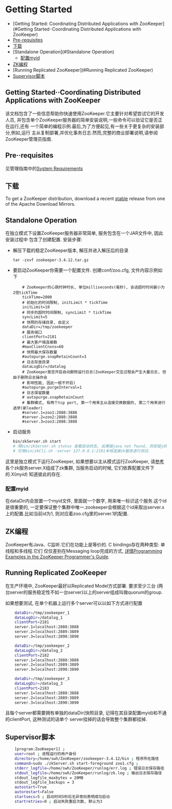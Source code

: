 # Getting Started

- [Getting Started: Coordinating Distributed Applications with ZooKeeper](#Getting Started&middot;&middot;Coordinating Distributed Applications with ZooKeeper)
- [Pre-requisites](#Pre&middot;&middot;requisites)
- [下载](#下载)
- [Standalone Operation](#Standalone Operation)
    - [配置myid](#配置myid)
- [ZK编程](#ZK编程)
- [Running Replicated ZooKeeper](#Running Replicated ZooKeeper)
- [Supervisor脚本](#Supervisor脚本)

## Getting Started&middot;&middot;Coordinating Distributed Applications with ZooKeeper

该文档包含了一些信息帮助你快速使用ZooKeeper.它主要针对希望尝试它的开发人员,
并包含单个ZooKeeper服务器的简单安装说明,一些命令可以验证它是否正在运行,还有
一个简单的编程示例.最后,为了方便起见,有一些关于更复杂的安装部分,例如,运行
主从复制部署,并优化事务日志.然而,完整的商业部署说明,请参阅ZooKeeper管理员指南.

## Pre&middot;&middot;requisites

见管理指南中的[System Requirements](https://zookeeper.apache.org/doc/current/zookeeperAdmin.html#sc_systemReq)

## 下载

To get a ZooKeeper distribution, download a recent [stable](http://zookeeper.apache.org/releases.html)
 release from one of the Apache Download Mirrors.

## Standalone Operation

在独立模式下设置ZooKeeper服务器非常简单, 服务包含在一个JAR文件中, 因此安装过程中
包含了创建配置. 安装步骤:
- 解压下载的稳定ZooKeeper版本, 解压并进入解压后的目录
    ```
    tar -zxvf zookeeper-3.4.12.tar.gz
    ```

- 要启动ZooKeeper你需要一个配置文件. 创建conf/zoo.cfg, 文件内容示例如下
    ```
        # ZooKeeper的心跳时钟时长, 单位milliseconds(毫秒), 会话超时时间最小为2倍tickTime
        tickTime=2000
        # 初始化的时间限制, initLimit * tickTime
        initLimit=10
        # 同步的超时时间限制, syncLimit * tickTime
        syncLimit=5
        # 快照的存储目录, 自定义
        dataDir=/tmp/zookeeper
        # 服务端口
        clientPort=2181
        # 最大客户端连接数
        #maxClientCnxns=60
        # 快照最大保存数量
        #autopurge.snapRetainCount=3
        # 日志存放目录
        dataLogDir=/datalog
        # ZooKeeper是否开启自动删除运行日志(ZooKeeper交互过程会产生大量日志, 但由于删除日志操作会
        # 影响性能, 因此一般不开启)
        #autopurge.purgeInterval=1
        # 日志保留数量
        # autopurge.snapRetainCount
        # 集群模式, 有两个tcp port, 第一个用来主从连接交换数据的, 第二个用来进行选举(新leader)
        #server.1=zoo1:2888:3888
        #server.2=zoo2:2888:3888
        #server.3=zoo3:2888:3888
    ```
    

- 启动服务
    ```bash
    bin/zkServer.sh start
    # 用bin/zkServer.sh status 查看启动状态, 如果报java not found, 则安装jdk: sudo apt-get install default-jdk
    # 可用bin/zkCli.sh -server 127.0.0.1:2181本地连接zk服务进行测试.
    ```
这里是独立模式下运行ZooKeeper, 如果想要以主从模式运行ZooKeeper, 请[参考](https://zookeeper.apache.org/doc/current/zookeeperStarted.html#sc_RunningReplicatedZooKeeper)
各个zk服务server.X组成了zk集群, 当服务启动的时候, 它们依靠配置文件下的.X(*myid*) 知道彼此的存在.


### 配置myid

在dataDir内会放置一个myid文件, 里面就一个数字, 用来唯一标识这个服务.这个id是很重要的,
一定要保证整个集群中唯一.zookeeper会根据这个id来取出server.x上的配置.比如当前id为1,
则对应着zoo.cfg里的server.1的配置.


## ZK编程

ZooKeeper有Java、C监听.它们在功能上是等价的. C bindings存在两种类型: 单线程和多线程.它们
仅仅差别在Messaging loop完成的方式, [详情Programming Examples in the ZooKeeper
Programmer's Guide](https://zookeeper.apache.org/doc/current/zookeeperProgrammers.html#ch_programStructureWithExample).

## Running Replicated ZooKeeper

在生产环境中, ZooKeeper最好以Replicated Model方式部署. 要求至少三台
(两台server的服务稳定性不如一台server)以上的server组成叫做quorum的group.

如果想要测试, 在单个机器上运行多个server可以以如下方式进行配置
```bash
    dataDir=/tmp/zookeeper_1
    dataLogDir=/datalog_1
    clientPort=2181
    server.1=localhost:2888:3888
    server.2=localhost:2889:3889
    server.3=localhost:2890:3890
```
```bash
    dataDir=/tmp/zookeeper_2
    dataLogDir=/datalog_2
    clientPort=2182
    server.1=localhost:2888:3888
    server.2=localhost:2889:3889
    server.3=localhost:2890:3890
```
```bash
    dataDir=/tmp/zookeeper_3
    dataLogDir=/datalog_3
    clientPort=2183
    server.1=localhost:2888:3888
    server.2=localhost:2889:3889
    server.3=localhost:2890:3890
```

且每个server都需要拥有单独的dataDir(快照目录, 记得在其目录配置myid)和不通的clientPort, 这种测试的话单个
server挂掉的话会导致整个集群都挂掉.


## Supervisor脚本
    
```bash
    [program:ZooKeeper1] ;
    user=root ; 进程运行的用户身份　　　　　
    directory=/home/swh/ZooKeeper/zookeeper-3.4.12/bin ; 程序所在路径
    command=sudo ./zkServer.sh start-foreground zoo1.cfg ;
    stderr_logfile=/home/swh/ZooKeeper/runlog/err.log ; 错误日志保存路径
    stdout_logfile=/home/swh/ZooKeeper/runlog/zk.log ; 输出日志保存路径
    stdout_logfile_maxbytes = 20MB
    stdout_logfile_backups = 3
    autostart=True
    autorestart=False
    startsecs=5 ; 启动时间5秒后无异常则表明成功启动
    startretries=0 ; 启动失败重启次数, 默认为3
```